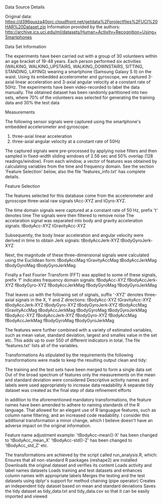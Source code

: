 
Data Source Details

Original data: https://d396qusza40orc.cloudfront.net/getdata%2Fprojectfiles%2FUCI%20HAR%20Dataset.zip
Information provided by the authors: http://archive.ics.uci.edu/ml/datasets/Human+Activity+Recognition+Using+Smartphones

Data Set Information

The experiments have been carried out with a group of 30 volunteers within an age bracket of 19-48 years. Each person performed six activities (WALKING, WALKING_UPSTAIRS, WALKING_DOWNSTAIRS, SITTING, STANDING, LAYING) wearing a smartphone (Samsung Galaxy S II) on the waist. Using its embedded accelerometer and gyroscope, we captured 3-axial linear acceleration and 3-axial angular velocity at a constant rate of 50Hz. The experiments have been video-recorded to label the data manually. The obtained dataset has been randomly partitioned into two sets, where 70% of the volunteers was selected for generating the training data and 30% the test data

Measurements

The following sensor signals were captured using the smartphone's embedded accelerometer and gyroscope:
1. three-axial linear acceleration
2. three-axial angular velocity at a constant rate of 50Hz

The captured signals were pre-processed by applying noise filters and then sampled in fixed-width sliding windows of 2.56 sec and 50% overlap (128 readings/window). From each window, a vector of features was obtained by calculating variables from the time and frequency domain. See the section 'Feature Selection' below, also the file 'features_info.txt' has complete details.

Feature Selection

The features selected for this database come from the accelerometer and gyroscope three-axial raw signals tAcc-XYZ and tGyro-XYZ.

The time domain signals were captured at a constant rate of 50 Hz, prefix 't' denotes time
The signals were then filtered to remove noise
The accelaration signal was separated into body and gravity acceleration signals:
  tBodyAcc-XYZ
  tGravityAcc-XYZ

Subsequently, the body linear acceleration and angular velocity were derived in time to obtain Jerk signals:
  tBodyAccJerk-XYZ
  tBodyGyroJerk-XYZ

Next, the magnitude of these three-dimensional signals were calculated using the Euclidean form:
  tBodyAccMag
  tGravityAccMag
  tBodyAccJerkMag
  tBodyGyroMag
  tBodyGyroJerkMag

Finally a Fast Fourier Transform (FFT) was applied to some of these signals, prefix 'f' indicates frequency domain signals:
fBodyAcc-XYZ
fBodyAccJerk-XYZ
fBodyGyro-XYZ
fBodyAccJerkMag
fBodyGyroMag
fBodyGyroJerkMag

That leaves us with the following set of signals, suffix '-XYZ' denotes three-axial signals in the X, Y and Z directions:
  tBodyAcc-XYZ
  tGravityAcc-XYZ
  tBodyAccJerk-XYZ
  tBodyGyro-XYZ
  tBodyGyroJerk-XYZ
  tBodyAccMag
  tGravityAccMag
  tBodyAccJerkMag
  tBodyGyroMag
  tBodyGyroJerkMag
  fBodyAcc-XYZ
  fBodyAccJerk-XYZ
  fBodyGyro-XYZ
  fBodyAccMag
  fBodyAccJerkMag
  fBodyGyroMag
  fBodyGyroJerkMag

The features were further combined with a variety of estimated variables, such as mean value, standard deviation, largest and smalles value in the set etc. This adds up to over 550 of different indicators in total. The file 'features.txt' lists all of the variables.

Transformations
As stipulated by the requirements the following transformations were made to keep the resulting output clean and tidy:

  The training and the test sets have been merged to form a single data set
  Out of the broad spectrum of features only the measurements on the mean and standard deviation were considered
  Descriptive activity names and labels were used appropriately to increase data readability
  A separate tidy dataset was created as the final step of data refinement efforts

In addition to the aforementioned mandatory transformations, the feature names have been amended to adhere to naming standards of the R language. That allowed for an elegant use of R languague features, such as column name filtering, and an increased code readability. I consider this additional transformation a minor change, which I believe doesn't have an adverse impact on the original information.

Feature name adjustment example:
'tBodyAcc-mean()-X' has been changed to 'tBodyAcc_mean_X'
'tBodyAcc-std()-Z' has been changed to 'tBodyAcc_std_Z'
etc.

The transformations are achieved by the script called run_analysis.R, which:
  Ensures that all non-standard R packages (reshape2) are installed
  Downloads the original dataset and verifies its content
  Loads activity and label names datasets
  Loads training and test datasets and enhances column names with appropriate labels
  Merges the testing and the test datasets using dplyr's support for method chaining (pipe operator)
  Creates an independent tidy dataset based on mean and standard deviations
  Saves the tidy dataset as tidy_data.txt and tidy_data.csv so that it can be easily imported and viewed
